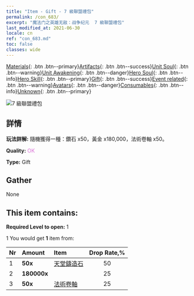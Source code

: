 ```yaml
---
title: "Item - Gift - 7 級聯盟禮包"
permalink: /con_683/
excerpt: "魔法门之英雄无敌：战争纪元  7 級聯盟禮包"
last_modified_at: 2021-06-30
locale: cn
ref: "con_683.md"
toc: false
classes: wide
---
```

 [Materials](/ItemsCN/){: .btn .btn--primary}[Artifacts](/ItemsCN/Artifacts/){: .btn .btn--success}[Unit Soul](/ItemsCN/UnitSoul/){: .btn .btn--warning}[Unit Awakening](/ItemsCN/UnitAwakening/){: .btn .btn--danger}[Hero Soul](/ItemsCN/HeroSoul/){: .btn .btn--info}[Hero Skill](/ItemsCN/HeroSkill/){: .btn .btn--primary}[Gift](/ItemsCN/Gift/){: .btn .btn--success}[Event related](/ItemsCN/Events/){: .btn .btn--warning}[Avatars](/ItemsCN/Avatars/){: .btn .btn--danger}[Consumables](/ItemsCN/Consumables/){: .btn .btn--info}[Unknown](/ItemsCN/Unknown/){: .btn .btn--primary}

 ![7 級聯盟禮包](/images/t/i_50002.png)

## 詳情
 **玩法詳解:** 隨機獲得一種：鑽石 x50，黃金 x180,000，法術卷軸 x50。

 **Quality:** <span style="color: #DA70D6">OK</span>

 **Type:** Gift

## Gather

  None

## This item contains:

 **Required Level to open:** 1

 1 You would get **1** item  from:

  | Nr | Amount |     Item    | Drop Rate,% |
  |:---|:-------|:------------|:---------:|
  | 1 |  **50x** | [天堂鑄造石](/cn/Items/art_188/) | 50 | 
  | 2 |  **180000x** | <i class="fas fa-coins"/> | 25 | 
  | 3 |  **50x** | [法術卷軸](/cn/Items/con_694/) | 25 | 
